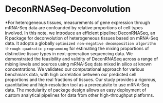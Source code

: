 # DeconRNASeq-Deconvolution
*For heterogeneous tissues, measurements of gene expression through mRNA-Seq data are confounded by relative proportions of cell types involved. In this note, we introduce an efficient pipeline: DeconRNASeq, an R package for deconvolution of heterogeneous tissues based on mRNA-Seq data. It adopts a globally `optimized non-negative decomposition algorithm through quadratic programming` for estimating the mixing proportions of distinctive tissue types in next-generation sequencing data. We demonstrated the feasibility and validity of DeconRNASeq across a range of mixing levels and sources using mRNA-Seq data mixed in silico at known concentrations. We validated our computational approach for various benchmark data, with high correlation between our predicted cell proportions and the real fractions of tissues. Our study provides a rigorous, quantitative and high-resolution tool as a prerequisite to use mRNA-Seq data. The modularity of package design allows an easy deployment of custom analytical pipelines for data from other high-throughput platforms.
 
